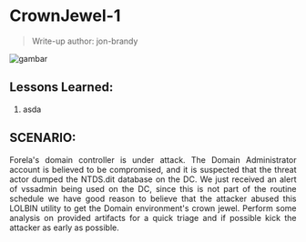 # CrownJewel-1
> Write-up author: jon-brandy

![gambar](https://github.com/user-attachments/assets/e8443d20-7b8e-46c1-9d8a-5000da083f5d)


## Lessons Learned:
1. asda

## SCENARIO:
<p align="justify">Forela's domain controller is under attack. The Domain Administrator account is believed to be compromised, and it is suspected that the threat actor dumped the NTDS.dit database on the DC. We just received an alert of vssadmin being used on the DC, since this is not part of the routine schedule we have good reason to believe that the attacker abused this LOLBIN utility to get the Domain environment's crown jewel. Perform some analysis on provided artifacts for a quick triage and if possible kick the attacker as early as possible.</p>
